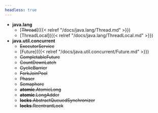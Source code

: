 ```yaml
---
headless: true
---
```


- **java.lang**
  - [~~Thread~~]({{< relref "/docs/java.lang/Thread.md" >}})
  - [ThreadLocal]({{< relref "/docs/java.lang/ThreadLocal.md" >}})
- **java.util.concurrent**
  - ~~ExecutorService~~
  - [Future]({{< relref "/docs/java.util.concurrent/Future.md" >}})
  - ~~CompletableFuture~~
  - ~~CountDownLatch~~
  - ~~CyclicBarrier~~
  - ~~ForkJoinPool~~
  - ~~Phaser~~
  - ~~Semaphore~~
  - ~~**atomic**.AtomicLong~~
  - ~~**atomic**.LongAdder~~
  - ~~**locks**.AbstractQueuedSynchronizer~~
  - ~~**locks**.ReentrantLock~~

